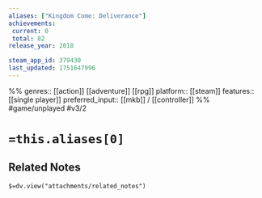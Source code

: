 ```yaml
---
aliases: ["Kingdom Come: Deliverance"]
achievements:
 current: 0
 total: 82
release_year: 2018

steam_app_id: 379430
last_updated: 1751647996
---
```

%%
genres:: [[action]] [[adventure]] [[rpg]]
platform:: [[steam]]
features:: [[single player]]
preferred_input:: [[mkb]] / [[controller]]
%%
#game/unplayed
#v3/2

# `=this.aliases[0]`
## Related Notes
`$=dv.view("attachments/related_notes")`